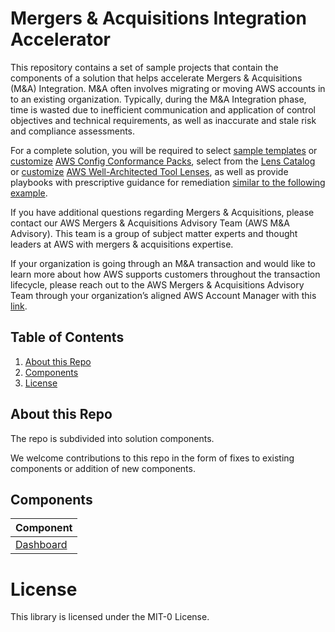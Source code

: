 # Mergers & Acquisitions Integration Accelerator

This repository contains a set of sample projects that contain the components of a solution that helps accelerate Mergers & Acquisitions (M&A) Integration. M&A often involves migrating or moving AWS accounts in to an existing organization. 
Typically, during the M&A Integration phase, time is wasted due to inefficient communication and application of control objectives and technical requirements, as well as inaccurate and stale risk and compliance assessments.

For a complete solution, you will be required to select [sample templates](https://docs.aws.amazon.com/config/latest/developerguide/conformancepack-sample-templates.html) or [customize](https://docs.aws.amazon.com/config/latest/developerguide/custom-conformance-pack.html) [AWS Config Conformance Packs](https://docs.aws.amazon.com/config/latest/developerguide/conformance-packs.html), select from the [Lens Catalog](https://docs.aws.amazon.com/wellarchitected/latest/userguide/lens-catalog.html) or [customize](https://docs.aws.amazon.com/wellarchitected/latest/userguide/lenses-custom.html) [AWS Well-Architected Tool Lenses](https://docs.aws.amazon.com/wellarchitected/latest/userguide/lenses.html), as well as provide playbooks with prescriptive guidance for remediation [similar to the following example](./dashboard/resources/playbooks/AWS-S3-Playbook-01%20-%20Block%20Public%20Access%20for%20Amazon%20S3%20at%20account%20level.pdf).

If you have additional questions regarding Mergers & Acquisitions, please contact our AWS Mergers & Acquisitions Advisory Team (AWS M&A Advisory). 
This team is a group of subject matter experts and thought leaders at AWS with mergers & acquisitions expertise.

If your organization is going through an M&A transaction and would like to learn more about how AWS supports customers throughout the transaction lifecycle, please reach out to the AWS Mergers & Acquisitions Advisory Team through your organization’s aligned AWS Account Manager with this [link](https://aws.amazon.com/contact-us/sales-support/).

## Table of Contents
1. [About this Repo](#About)
2. [Components](#Components)
3. [License](#License)

## About this Repo <a name="About"></a>
The repo is subdivided into solution components.

We welcome contributions to this repo in the form of fixes to existing components or addition of new components.

## Components <a name="Components"></a>

| Component |
|----------|
| [Dashboard](./dashboard) |

# License <a name="License"></a>

This library is licensed under the MIT-0 License.